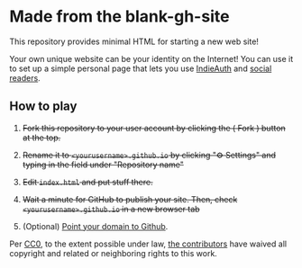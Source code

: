 # Made from the blank-gh-site

This repository provides minimal HTML for starting a new web site!

Your own unique website can be your identity on the Internet! You can use it to set up a simple personal page that lets you use [IndieAuth](https://indieweb.org/IndieAuth) and [social readers](https://indieweb.org/social_reader).

## How to play

1. ~~Fork this repository to your user account by clicking the ( Fork ) button at the top.~~

2. ~~Rename it to `<yourusername>.github.io` by clicking "⚙︎ Settings" and typing in the field under "Repository name"~~

3. ~~Edit `index.html` and put stuff there.~~

4. ~~Wait a minute for GitHub to publish your site. Then, check `<yourusername>.github.io` in a new browser tab~~

5. (Optional) [Point your domain to Github](https://help.github.com/articles/using-a-custom-domain-with-github-pages/).

Per [CC0](http://creativecommons.org/publicdomain/zero/1.0/), to the extent possible under law, [the contributors](https://github.com/indieweb/blank-gh-site/graphs/contributors) have waived all copyright and related or neighboring rights to this work.
